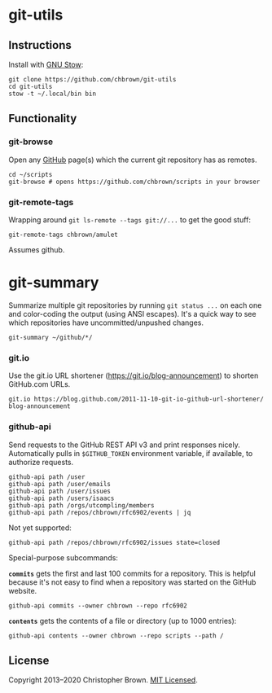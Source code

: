 # git-utils


## Instructions

Install with [GNU Stow](https://www.gnu.org/software/stow/):

    git clone https://github.com/chbrown/git-utils
    cd git-utils
    stow -t ~/.local/bin bin


## Functionality

### git-browse

Open any [GitHub](https://github.com/) page(s) which the current git repository has as remotes.

    cd ~/scripts
    git-browse # opens https://github.com/chbrown/scripts in your browser


### git-remote-tags

Wrapping around `git ls-remote --tags git://...` to get the good stuff:

    git-remote-tags chbrown/amulet

Assumes github.


# git-summary

Summarize multiple git repositories by running `git status ...` on each one and color-coding the output (using ANSI escapes).
It's a quick way to see which repositories have uncommitted/unpushed changes.

    git-summary ~/github/*/


### git.io

Use the git.io URL shortener (https://git.io/blog-announcement) to shorten GitHub.com URLs.

    git.io https://blog.github.com/2011-11-10-git-io-github-url-shortener/ blog-announcement


### github-api

Send requests to the GitHub REST API v3 and print responses nicely.
Automatically pulls in `$GITHUB_TOKEN` environment variable, if available, to authorize requests.

    github-api path /user
    github-api path /user/emails
    github-api path /user/issues
    github-api path /users/isaacs
    github-api path /orgs/utcompling/members
    github-api path /repos/chbrown/rfc6902/events | jq

Not yet supported:

    github-api path /repos/chbrown/rfc6902/issues state=closed

Special-purpose subcommands:

**`commits`** gets the first and last 100 commits for a repository.
This is helpful because it's not easy to find when a repository was started on the GitHub website.

    github-api commits --owner chbrown --repo rfc6902

**`contents`** gets the contents of a file or directory (up to 1000 entries):

    github-api contents --owner chbrown --repo scripts --path /


## License

Copyright 2013–2020 Christopher Brown.
[MIT Licensed](https://chbrown.github.io/licenses/MIT/#2013-2020).
